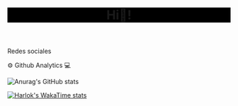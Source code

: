 <header style="background-color:black;">
  <h1>Hi👋!</h1>
  <figure>
    
  </figure>
</header>

<p>Redes sociales</p>

<main>
  <div>
    <p> ⚙ Github Analytics 💻</p>
  </div>
</main>

![Anurag's GitHub stats](https://github-readme-stats.vercel.app/api?username=TropikoW&show_icons=true&theme=dark)

[![Harlok's WakaTime stats](https://github-readme-stats.vercel.app/api/wakatime?username=TropikoW)](https://github.com/anuraghazra/github-readme-stats)
